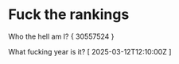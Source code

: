 # Fuck the rankings

Who the hell am I?
{ 30557524 }

What fucking year is it?
[ 2025-03-12T12:10:00Z ]
